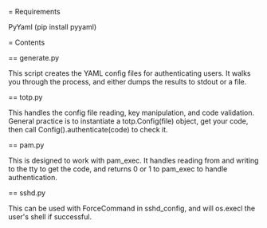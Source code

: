 = Requirements

PyYaml (pip install pyyaml)

= Contents

== generate.py

This script creates the YAML config files for authenticating users. It walks you through the process, and either dumps the results to stdout or a file.

== totp.py

This handles the config file reading, key manipulation, and code validation. General practice is to instantiate a totp.Config(file) object, get your code, then call Config().authenticate(code) to check it.

== pam.py

This is designed to work with pam_exec. It handles reading from and writing to the tty to get the code, and returns 0 or 1 to pam_exec to handle authentication.

== sshd.py

This can be used with ForceCommand in sshd_config, and will os.execl the user's shell if successful.


